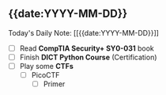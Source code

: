 
## {{date:YYYY-MM-DD}}
Today's Daily Note: [[{{date:YYYY-MM-DD}}]]
- [ ] Read **CompTIA Security+ SY0-031** book
- [ ] Finish **DICT Python Course** (Certification)
- [ ] Play some **CTFs**
	- [ ] PicoCTF
		- [ ] Primer 
